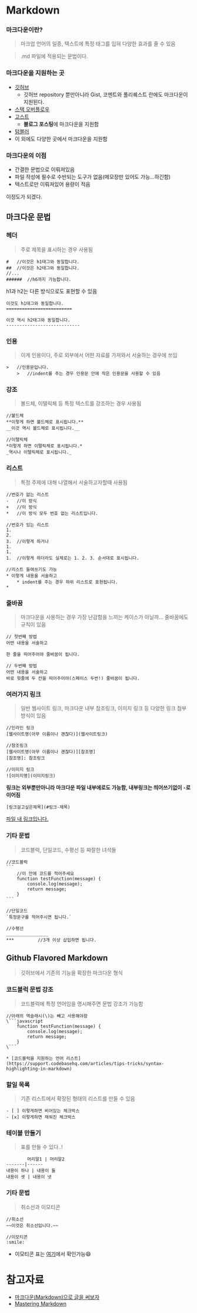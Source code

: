 # Markdown
### 마크다운이란?
> 마크업 언어의 일종, 텍스트에 특정 태그를 입혀 다양한 효과를 줄 수 있음

> .md 파일에 적용되는 문법이다.

### 마크다운을 지원하는 곳
* [깃허브](https://github.com/)
	* 깃허브 repository 뿐만아니라 Gist, 코멘트와 풀리퀘스트 란에도 마크다운이 지원된다.
* [스택 오버플로우](http://stackoverflow.com/)
* [고스트](https://ghost.org/)
	* **블로그 포스팅**에 마크다운을 지원함
* [텀블러](https://www.tumblr.com/)
* 이 외에도 다양한 곳에서 마크다운을 지원함

### 마크다운의 이점
* 간결한 문법으로 이뤄져있음
* 파일 작성에 필수로 수반되는 도구가 없음(메모장만 있어도 가능...하긴함)
* 텍스트로만 이뤄져있어 용량이 적음

이정도가 되겠다.

## 마크다운 문법
### 헤더
> 주로 제목을 표시하는 경우 사용됨

```
#	//이것은 h1태그와 동일합니다.
##	//이것은 h2태그와 동일합니다.
//...
######	//h6까지 가능합니다.
```
h1과 h2는 다른 방식으로도 표현할 수 있음
```
이것도 h1태그와 동일합니다.
=========================

이것 역시 h2태그와 동일합니다.
----------------------------
```

### 인용
> 이게 인용이다, 주로 외부에서 어떤 자료를 가져와서 서술하는 경우에 쓰임

```
>	//인용문입니다.
	>	//indent를 주는 경우 인용문 안에 작은 인용문을 사용할 수 있음
```

### 강조
> 볼드체, 이탤릭체 등 특정 텍스트를 강조하는 경우 사용됨

```
//볼드체
**이렇게 하면 볼드체로 표시됩니다.**
__이것 역시 볼드체로 표시됩니다.__

//이탤릭체
*이렇게 하면 이탤릭체로 표시됩니다.*
_역시나 이탤릭체로 표시됩니다._
```

### 리스트
> 특정 주제에 대해 나열해서 서술하고자할때 사용됨

```
//번호가 없는 리스트
-	//이 방식
+	//이 방식
*	//이 방식 모두 번호 없는 리스트입니다.

//번호가 있는 리스트
1.
2.
3.	//이렇게 하거나
1.
1.
1.	//이렇게 하더라도 실제로는 1. 2. 3. 순서대로 표시됩니다.

//리스트 들여쓰기도 가능
* 이렇게 내용을 서술하고
	* indent를 주는 경우 하위 리스트로 표현됩니다.
*
```

### 줄바꿈
> 마크다운을 사용하는 경우 가장 난감함을 느끼는 케이스가 아닐까... 줄바꿈에도 규칙이 있음

```
// 첫번째 방법
어떤 내용을 서술하고

한 줄을 띄어주어야 줄바꿈이 됩니다.

// 두번째 방법
어떤 내용을 서술하고  
바로 윗줄에 두 칸을 띄어주어야(스페이스 두번!) 줄바꿈이 됩니다.
```

### 여러가지 링크
> 일반 웹사이트 링크, 마크다운 내부 참조링크, 이미지 링크 등 다양한 링크 첨부 방식이 있음

```
//인라인 링크
[웹사이트명(아무 이름이나 괜찮다)](웹사이트링크)

//참조링크
[웹사이트명(아무 이름이나 괜찮다)][참조명]
[참조명]: 참조링크

//이미지 링크
![이미지명](이미지링크)
```
**링크는 외부뿐만아니라 마크다운 파일 내부에로도 가능함, 내부링크는 띄어쓰기없이 `-`로 이어짐**
```
[링크걸고싶은제목](#링크-제목)
```
[파일 내 링크입니다.](#마크다운을-지원하는-곳)

### 기타 문법
> 코드블럭, 단일코드, 수평선 등 짜잘한 녀석들

~~~
//코드블럭
```
	//이 안에 코드를 적어주세요
	function testFunction(message) {
		console.log(message);
		return message;
	}
```

//단일코드
`특정문구를 적어주시면 됩니다.`

//수평선
________________
***			//3개 이상 삽입하면 됩니다.
~~~

## Github Flavored Markdown
> 깃허브에서 기존의 기능을 확장한 마크다운 형식

### 코드블럭 문법 강조
> 코드블럭에 특정 언어임을 명시해주면 문법 강조가 가능함

~~~
//아래의 역슬래시(\)는 빼고 사용해야함
\```javascript
	function testFunction(message) {
		console.log(message);
		return message;
	}
\```
~~~
	* [코드블럭을 지원하는 언어 리스트](https://support.codebasehq.com/articles/tips-tricks/syntax-highlighting-in-markdown)

### 할일 목록
> 기존 리스트에서 확장된 형태의 리스트를 만들 수 있음

```
- [ ] 이렇게하면 비어있는 체크박스
- [x] 이렇게하면 채워진 체크박스
```

### 테이블 만들기
> 표를 만들 수 있다..!

~~~
		머리말1 | 머리말2
-------|------
내용이 하나 | 내용이 둘
내용이 셋 | 내용이 넷
~~~

### 기타 문법
> 취소선과 이모티콘

```
//취소선
~~이것은 취소선입니다.~~

//이모티콘
:smile:
```
* 이모티콘 표는 [여기](http://www.webpagefx.com/tools/emoji-cheat-sheet/)에서 확인가능:smile:

# 참고자료
* [마크다운(Markdown)으로 글을 써보자](http://blog.kalkin7.com/2014/02/10/lets-write-using-markdown/)
* [Mastering Markdown](https://guides.github.com/features/mastering-markdown/)
